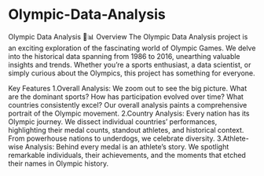 # Olympic-Data-Analysis
Olympic Data Analysis 🏅📊
Overview
The Olympic Data Analysis project is an exciting exploration of the fascinating world of Olympic Games. We delve into the historical data spanning from 1986 to 2016, unearthing valuable insights and trends. Whether you’re a sports enthusiast, a data scientist, or simply curious about the Olympics, this project has something for everyone.

Key Features
1.Overall Analysis: We zoom out to see the big picture. What are the dominant sports? How has participation evolved over time? What countries consistently excel? Our overall analysis paints a comprehensive portrait of the Olympic movement.
2.Country Analysis: Every nation has its Olympic journey. We dissect individual countries’ performances, highlighting their medal counts, standout athletes, and historical context. From powerhouse nations to underdogs, we celebrate diversity.
3.Athlete-wise Analysis: Behind every medal is an athlete’s story. We spotlight remarkable individuals, their achievements, and the moments that etched their names in Olympic history. 
